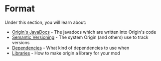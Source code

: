 Format
==================

Under this section, you will learn about:

* [Origin's JavaDocs][] - The javadocs which are written into Origin's code
* [Semantic Versioning][] - The system Origin (and others) use to track versions
* [Dependencies][] - What kind of dependencies to use when
* [Libraries][] - How to make origin a library for your mod

[origin's javadocs]: https://origin.readthedocs.org/en/latest/format/javadocs/ "Origin's JavaDocs"
[semantic versioning]: https://origin.readthedocs.org/en/latest/format/versioning/ "Semantic Versioning"
[dependencies]: https://origin.readthedocs.org/en/latest/format/depending/ "Dependencies"
[libraries]: https://origin.readthedocs.org/en/latest/format/installing/ "Libraries"
